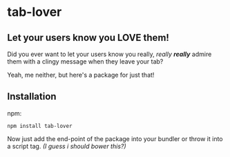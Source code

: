 # tab-lover

## Let your users know you LOVE them!

Did you ever want to let your users know you really, *really* *__really__* admire them with a clingy message when they leave your tab?

Yeah, me neither, but here's a package for just that!

## Installation

npm:
```
npm install tab-lover
```

Now just add the end-point of the package into your bundler or throw it into a script tag.
*(I guess i should bower this?)*